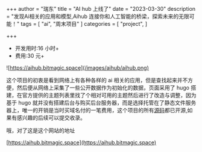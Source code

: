 +++
author = "瑞东"
title = "AI hub 上线了"
date = "2023-03-30"
description = "发现Ai相关的应用和模型,Aihub 连接你和人工智能的桥梁，探索未来的无限可能！"
tags = [
    "ai",
    "周末项目"
]
categories = [
    "project",
]

+++

- 开发用时:16 小时+
- 费用:30 元+

![https://aihub.bitmagic.space](/images/aihub/aihub.png)

这个项目的初衷是看到网络上有各种各样的 ai 相关的应用，但是查找起来并不方便，然后便从网络上采集了一些公开数据作为初始化的数据，页面采用了 hugo 搭建，在官方提供的主题列表里找了个相对可用的主题然后进行了改造与调整，因为基于 hugo 就并没有搭建后台与购买后台服务器，而是选择托管在了静态文件服务器上，唯一的开销是当时买域名付的一笔费用，这个项目的所有[源码](https://github.com/weekend-project-space/aihub)都已开源,如果有感兴趣的后续可以提交收录。

哦，对了这是这个网站的地址

[https://aihub.bitmagic.space](https://aihub.bitmagic.space)
